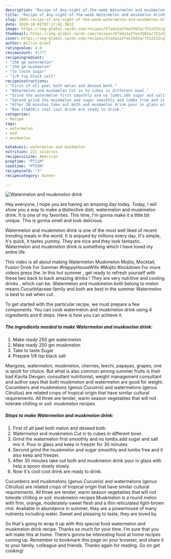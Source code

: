 ```yaml
---
description: "Recipe of Any-night-of-the-week Watermelon and muskmelon drink"
title: "Recipe of Any-night-of-the-week Watermelon and muskmelon drink"
slug: 2665-recipe-of-any-night-of-the-week-watermelon-and-muskmelon-drink
date: 2020-10-01T07:17:01.361Z
image: https://img-global.cpcdn.com/recipes/67ada1a2fee3502a/751x532cq70/watermelon-and-muskmelon-drink-recipe-main-photo.jpg
thumbnail: https://img-global.cpcdn.com/recipes/67ada1a2fee3502a/751x532cq70/watermelon-and-muskmelon-drink-recipe-main-photo.jpg
cover: https://img-global.cpcdn.com/recipes/67ada1a2fee3502a/751x532cq70/watermelon-and-muskmelon-drink-recipe-main-photo.jpg
author: Willie Grant
ratingvalue: 4.8
reviewcount: 41777
recipeingredient:
- "250 gm watermelon"
- "250 gm muskmelon"
- "to taste Sugar"
- "1/8 tsp black salt"
recipeinstructions:
- "First of all peel both melon and deseed both."
- "Watermelon and muskmelon Cut in to cubes in different bowl."
- "Grind the watermelon first smoothly and no lumbs.add sugar and salt mix it. Pour in glass and keep in freezer for 30 minutes."
- "Second grind the muskmelon and sugar smoothly and lumbs free and it also keep and freezer."
- "After 30 minutes take out both and muskmelon drink pour in glass with help a spoon slowly slowly."
- "Now it&#39;s cool cool drink are ready to drink."
categories:
- Recipe
tags:
- watermelon
- and
- muskmelon

katakunci: watermelon and muskmelon 
nutrition: 221 calories
recipecuisine: American
preptime: "PT11M"
cooktime: "PT55M"
recipeyield: "3"
recipecategory: Dinner

---
```



![Watermelon and muskmelon drink](https://img-global.cpcdn.com/recipes/67ada1a2fee3502a/751x532cq70/watermelon-and-muskmelon-drink-recipe-main-photo.jpg)

Hey everyone, I hope you are having an amazing day today. Today, I will show you a way to make a distinctive dish, watermelon and muskmelon drink. It is one of my favorites. This time, I'm gonna make it a little bit unique. This is gonna smell and look delicious.

Watermelon and muskmelon drink is one of the most well liked of recent trending meals in the world. It is enjoyed by millions every day. It's simple, it's quick, it tastes yummy. They are nice and they look fantastic. Watermelon and muskmelon drink is something which I have loved my entire life.

This video is all about making Watermelon Muskmelon Mojito, Mocktail, Fusion Drink For Summer #HappyHouseWife #Mojito #lockdown For more videos press the. In this hot summer , get ready to refresh yourself with these two back to back amazing drinks ! They are very nutritive and cooling drinks , which can be. Watermelon and muskmelon both belong to melon means Cucurbitaceae family and both are best in the summer Watermelon is best to eat when cut.


To get started with this particular recipe, we must prepare a few components. You can cook watermelon and muskmelon drink using 4 ingredients and 6 steps. Here is how you can achieve it.

<!--inarticleads1-->

##### The ingredients needed to make Watermelon and muskmelon drink:

1. Make ready 250 gm watermelon
1. Make ready 250 gm muskmelon
1. Take to taste Sugar
1. Prepare 1/8 tsp black salt


Mangoes, watermelon, muskmelon, cherries, leechi, papayas, grapes, one is spoilt for choice. But what is also common among summer fruits is their bad Kavita Devgan, consultant nutritionist, weight management consultant and author says that both muskmelon and watermelon are good for weight. Cucumbers and muskmelons (genus Cucumis) and watermelons (genus Citrullus) are related crops of tropical origin that have similar cultural requirements. All three are tender, warm season vegetables that will not tolerate chilling or soil. muskmelon recipes 

<!--inarticleads2-->

##### Steps to make Watermelon and muskmelon drink:

1. First of all peel both melon and deseed both.
1. Watermelon and muskmelon Cut in to cubes in different bowl.
1. Grind the watermelon first smoothly and no lumbs.add sugar and salt mix it. Pour in glass and keep in freezer for 30 minutes.
1. Second grind the muskmelon and sugar smoothly and lumbs free and it also keep and freezer.
1. After 30 minutes take out both and muskmelon drink pour in glass with help a spoon slowly slowly.
1. Now it&#39;s cool cool drink are ready to drink.


Cucumbers and muskmelons (genus Cucumis) and watermelons (genus Citrullus) are related crops of tropical origin that have similar cultural requirements. All three are tender, warm season vegetables that will not tolerate chilling or soil. muskmelon recipes Muskmelon is a round melon with firm, orange, moderately-sweet flesh and a thin reticulated light-brown rind. Available in abundance in summer, they are a powerhouse of many nutrients including water. Sweet and pleasing to taste, they are loved by. 

So that's going to wrap it up with this special food watermelon and muskmelon drink recipe. Thanks so much for your time. I'm sure that you will make this at home. There's gonna be interesting food at home recipes coming up. Remember to bookmark this page on your browser, and share it to your family, colleague and friends. Thanks again for reading. Go on get cooking!
